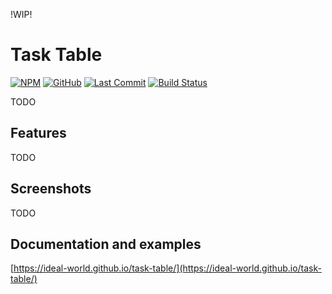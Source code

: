 !WIP!

# Task Table

[![NPM](https://img.shields.io/npm/v/%40idealworld%2Ftask-table)](https://www.npmjs.com/package/@idealworld/task-table)
[![GitHub](https://img.shields.io/github/license/ideal-world/task-table)](https://github.com/ideal-world/task-table)
[![Last Commit](https://img.shields.io/github/last-commit/ideal-world/task-table)](https://github.com/ideal-world/task-table/commits/main)
[![Build Status](https://github.com/ideal-world/task-table/actions/workflows/CICD.yml/badge.svg?branch=main)](https://github.com/ideal-world/task-table/actions/workflows/CICD.yml)

TODO

## Features

TODO

## Screenshots

TODO

## Documentation and examples

[https://ideal-world.github.io/task-table/](https://ideal-world.github.io/task-table/)
